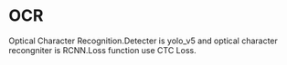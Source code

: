# OCR
Optical Character Recognition.Detecter is yolo_v5 and optical character recongniter is RCNN.Loss function use CTC Loss.
